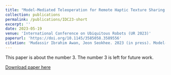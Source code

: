 ```yaml
---
title: "Model-Mediated Teleoperation for Remote Haptic Texture Sharing: Initial Study of Online Texture Modeling and Rendering"
collection: publications
permalink: /publications/IDC23-short
excerpt: ''
date: 2023-05-19
venue: 'International Conference on Ubiquitous Robots (UR 2023)'
paperurl: 'https://doi.org/10.1145/3585058.3589556'
citation: 'Mudassir Ibrahim Awan, Jeon Seokhee. 2023 (in press). Model-Mediated Teleoperation for Remote Haptic Texture Sharing: Initial Study of Online Texture Modeling and Rendering. Seoul,South Korea.'
---
```


This paper is about the number 3. The number 3 is left for future work.

[Download paper here](http://mudassir-awan.github.io/files/MMT.pdf)

<!-- [Download paper here](https://bengisucagiltay.github.io/files/IDC23_Family_Systems_Theory_BengisuCagiltay.pdf) -->

<!-- [Watch our Paper Talk Here]() -->

<!-- [![Watch our Paper Talk Here]() --> 